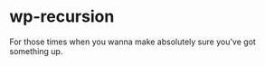 wp-recursion
============

For those times when you wanna make absolutely sure you've got something up.
